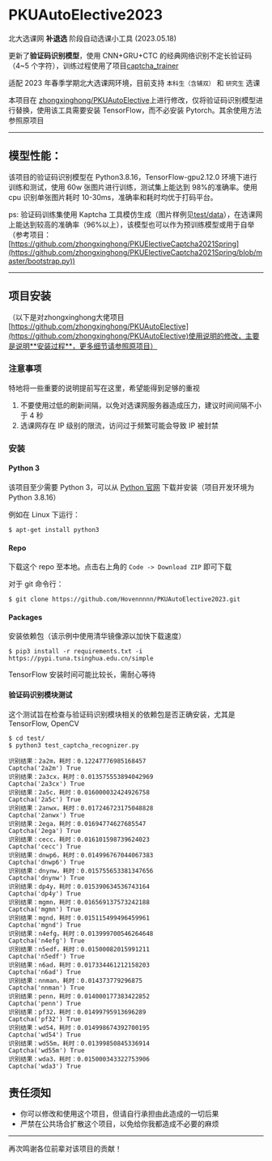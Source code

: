 # PKUAutoElective2023

北大选课网 **补退选** 阶段自动选课小工具 (2023.05.18)

更新了**验证码识别模型**，使用 CNN+GRU+CTC 的经典网络识别不定长验证码（4~5 个字符），训练过程使用了项目[captcha_trainer](https://github.com/kerlomz/captcha_trainer)

适配 2023 年春季学期北大选课网环境，目前支持 `本科生（含辅双）` 和 `研究生` 选课

本项目在 [zhongxinghong/PKUAutoElective](https://github.com/zhongxinghong/PKUAutoElective)上进行修改，仅将验证码识别模型进行替换，使用该工具需要安装 TensorFlow，而不必安装 Pytorch。其余使用方法参照原项目

---

## 模型性能：

该项目的验证码识别模型在 Python3.8.16，TensorFlow-gpu2.12.0 环境下进行训练和测试，使用 60w 张图片进行训练，测试集上能达到 98%的准确率。使用 cpu 识别单张图片耗时 10-30ms，准确率和耗时均优于打码平台。

ps: 验证码训练集使用 Kaptcha 工具模仿生成（图片样例见[test/data](./test/data)），在选课网上能达到较高的准确率（96%以上），该模型也可以作为预训练模型或用于自举（参考项目：[https://github.com/zhongxinghong/PKUElectiveCaptcha2021Spring](https://github.com/zhongxinghong/PKUElectiveCaptcha2021Spring/blob/master/bootstrap.py))

---
## 项目安装
（以下是对zhongxinghong大佬项目[https://github.com/zhongxinghong/PKUAutoElective](https://github.com/zhongxinghong/PKUAutoElective)使用说明的修改，主要是说明**安装过程**，更多细节请参照原项目）

### 注意事项

特地将一些重要的说明提前写在这里，希望能得到足够的重视

1. 不要使用过低的刷新间隔，以免对选课网服务器造成压力，建议时间间隔不小于 4 秒
2. 选课网存在 IP 级别的限流，访问过于频繁可能会导致 IP 被封禁


### 安装

#### Python 3

该项目至少需要 Python 3，可以从 [Python 官网](https://www.python.org/) 下载并安装（项目开发环境为 Python 3.8.16）

例如在 Linux 下运行：
```console
$ apt-get install python3
```

#### Repo

下载这个 repo 至本地。点击右上角的 `Code -> Download ZIP` 即可下载

对于 git 命令行：
```console
$ git clone https://github.com/Hovennnnn/PKUAutoElective2023.git
```

#### Packages

安装依赖包（该示例中使用清华镜像源以加快下载速度）
```console
$ pip3 install -r requirements.txt -i https://pypi.tuna.tsinghua.edu.cn/simple
```


TensorFlow 安装时间可能比较长，需耐心等待

#### 验证码识别模块测试

这个测试旨在检查与验证码识别模块相关的依赖包是否正确安装，尤其是 TensorFlow, OpenCV
```console
$ cd test/
$ python3 test_captcha_recognizer.py

识别结果：2a2m，耗时：0.12247776985168457
Captcha('2a2m') True
识别结果：2a3cx，耗时：0.013575553894042969
Captcha('2a3cx') True
识别结果：2a5c，耗时：0.016000032424926758
Captcha('2a5c') True
识别结果：2anwx，耗时：0.017246723175048828
Captcha('2anwx') True
识别结果：2ega，耗时：0.01694774627685547
Captcha('2ega') True
识别结果：cecc，耗时：0.016101598739624023
Captcha('cecc') True
识别结果：dnwp6，耗时：0.014996767044067383
Captcha('dnwp6') True
识别结果：dnynw，耗时：0.015755653381347656
Captcha('dnynw') True
识别结果：dp4y，耗时：0.015390634536743164
Captcha('dp4y') True
识别结果：mgmn，耗时：0.016569137573242188
Captcha('mgmn') True
识别结果：mgnd，耗时：0.015115499496459961
Captcha('mgnd') True
识别结果：n4efg，耗时：0.013999700546264648
Captcha('n4efg') True
识别结果：n5edf，耗时：0.01500082015991211
Captcha('n5edf') True
识别结果：n6ad，耗时：0.017334461212158203
Captcha('n6ad') True
识别结果：nnman，耗时：0.014373779296875
Captcha('nnman') True
识别结果：penn，耗时：0.014000177383422852
Captcha('penn') True
识别结果：pf32，耗时：0.01499795913696289
Captcha('pf32') True
识别结果：wd54，耗时：0.014998674392700195
Captcha('wd54') True
识别结果：wd55m，耗时：0.01399850845336914
Captcha('wd55m') True
识别结果：wda3，耗时：0.015000343322753906
Captcha('wda3') True
```


## 责任须知

- 你可以修改和使用这个项目，但请自行承担由此造成的一切后果
- 严禁在公共场合扩散这个项目，以免给你我都造成不必要的麻烦
  
---

再次鸣谢各位前辈对该项目的贡献！

